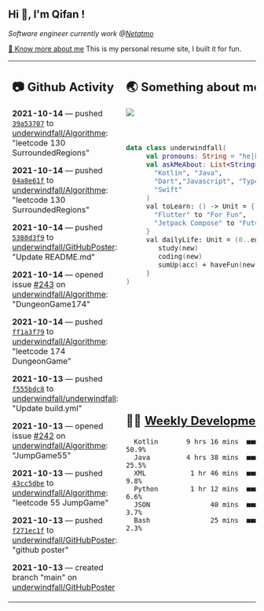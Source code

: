 <h2> Hi 👋, I'm Qifan ! </h2>
<p><em>Software engineer currently work @<a href="https://www.netatmo.com">Netatmo</a>
</em></p><p><a href="https://qifanyang.com/resume" target="_blank"> 🔭 Know more about me</a> This is my personal resume site, I built it for fun.</p>
<table><tr><td valign="top" rowspan="2">

 ## 📷 Github Activity
 <!-- githubActivity starts -->
  **2021-10-14** — pushed [`39a53707`](https://github.com/underwindfall/Algorithme/commit/39a537072109d3f7fa8b0457bce02f7b35790986) to [underwindfall/Algorithme](https://api.github.com/repos/underwindfall/Algorithme): "leetcode 130 SurroundedRegions"

  **2021-10-14** — pushed [`04a8e61f`](https://github.com/underwindfall/Algorithme/commit/04a8e61f5cfeec3ac22b44c27be7b9742edc00cc) to [underwindfall/Algorithme](https://api.github.com/repos/underwindfall/Algorithme): "leetcode 130 SurroundedRegions"

  **2021-10-14** — pushed [`5388d3f9`](https://github.com/underwindfall/GitHubPoster/commit/5388d3f9b9da6c89a853b94973a7a5e158f1e7e5) to [underwindfall/GitHubPoster](https://api.github.com/repos/underwindfall/GitHubPoster): "Update README.md"

  **2021-10-14** — opened issue [#243](https://api.github.com/repos/underwindfall/Algorithme/issues/243) on [underwindfall/Algorithme](https://api.github.com/repos/underwindfall/Algorithme): "DungeonGame174"

  **2021-10-14** — pushed [`ff1a3f79`](https://github.com/underwindfall/Algorithme/commit/ff1a3f790c9208cb8c9b9bfedfd52778c9aa7f2c) to [underwindfall/Algorithme](https://api.github.com/repos/underwindfall/Algorithme): "leetcode 174 DungeonGame"

  **2021-10-13** — pushed [`f555bdc8`](https://github.com/underwindfall/underwindfall/commit/f555bdc82d5130e960041db58fe443c4237f7c87) to [underwindfall/underwindfall](https://api.github.com/repos/underwindfall/underwindfall): "Update build.yml"

  **2021-10-13** — opened issue [#242](https://api.github.com/repos/underwindfall/Algorithme/issues/242) on [underwindfall/Algorithme](https://api.github.com/repos/underwindfall/Algorithme): "JumpGame55"

  **2021-10-13** — pushed [`43cc5dbe`](https://github.com/underwindfall/Algorithme/commit/43cc5dbe8bbd55b3a2146e5ef238e3ba454c1c9a) to [underwindfall/Algorithme](https://api.github.com/repos/underwindfall/Algorithme): "leetcode 55 JumpGame"

  **2021-10-13** — pushed [`f271ec1f`](https://github.com/underwindfall/GitHubPoster/commit/f271ec1fefe3db958de9665d75e02f3cfd243347) to [underwindfall/GitHubPoster](https://api.github.com/repos/underwindfall/GitHubPoster): "github poster"

  **2021-10-13** — created branch "main" on [underwindfall/GitHubPoster](https://api.github.com/repos/underwindfall/GitHubPoster)
 <!-- githubActivity ends -->
 </td><td valign="top">

 ## 🌏 Something about me
 <!-- profile starts -->
 <a href="https://github.com/underwindfall" width="100%">
   <img src="https://activity-graph.herokuapp.com/graph?username=underwindfall&theme=react-dark&hide_border=true&bg_color=00000000&color=BDDFFF&line=6E93B5&point=BDDFFF"/>
 </a>
 <br/>
 <br/>
 <br/>

 ```kotlin
 data class underwindfall(
      val pronouns: String = "he|him",
      val askMeAbout: List<String> = listOf(
        "Kotlin", "Java",
        "Dart","Javascript", "Typescript",
        "Swift"
      )
      val toLearn: () -> Unit = {
        "Flutter" to "For Fun",
        "Jetpack Compose" to "Future"
      }
      val dailyLife: Unit = (0..end).reduce { acc, new ->
         study(new)
         coding(new)
         sumUp(acc) + haveFun(new)
      }
 )
 ```
 <!-- profile ends -->
 </td></tr><tr><td valign="top">

 ## 🏊‍♂️ <a href="https://gist.github.com/underwindfall/377ee88ba1fabd1e93516e48ca9c61eb" target="_blank">Weekly Development Breakdown</a>
  <!-- codeTime starts -->
  ```text
    Kotlin       9 hrs 16 mins  ■■■■■■■■■■■■■■■▦□□□□□□□□  50.9%
    Java         4 hrs 38 mins  ■■■■■■■■■▥□□□□□□□□□□□□□□  25.5%
    XML           1 hr 46 mins  ■■■■■▦□□□□□□□□□□□□□□□□□□   9.8%
    Python        1 hr 12 mins  ■■■■■□□□□□□□□□□□□□□□□□□□   6.6%
    JSON               40 mins  ■■■■◱□□□□□□□□□□□□□□□□□□□   3.7%
    Bash               25 mins  ■■■■□□□□□□□□□□□□□□□□□□□□   2.3%
  ```
  <!-- codeTime starts -->
  </td></tr></table>